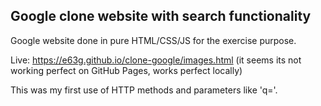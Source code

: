 ## Google clone website with search functionality

Google website done in pure HTML/CSS/JS for the exercise purpose.

Live: https://e63g.github.io/clone-google/images.html (it seems its not working perfect on GitHub Pages, works perfect locally)

This was my first use of HTTP methods and parameters like 'q='.
